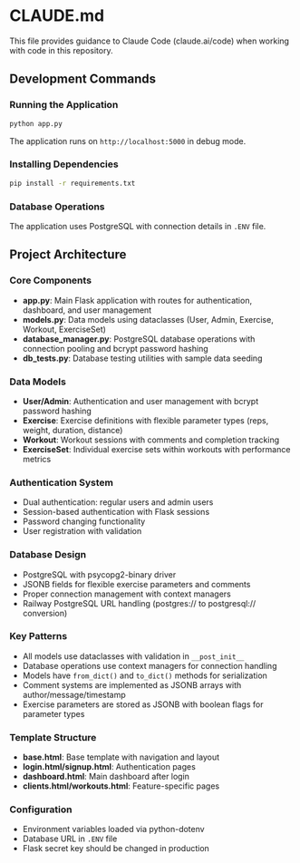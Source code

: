# CLAUDE.md

This file provides guidance to Claude Code (claude.ai/code) when working with code in this repository.

## Development Commands

### Running the Application
```bash
python app.py
```
The application runs on `http://localhost:5000` in debug mode.

### Installing Dependencies
```bash
pip install -r requirements.txt
```

### Database Operations
The application uses PostgreSQL with connection details in `.ENV` file.

## Project Architecture

### Core Components
- **app.py**: Main Flask application with routes for authentication, dashboard, and user management
- **models.py**: Data models using dataclasses (User, Admin, Exercise, Workout, ExerciseSet)
- **database_manager.py**: PostgreSQL database operations with connection pooling and bcrypt password hashing
- **db_tests.py**: Database testing utilities with sample data seeding

### Data Models
- **User/Admin**: Authentication and user management with bcrypt password hashing
- **Exercise**: Exercise definitions with flexible parameter types (reps, weight, duration, distance)
- **Workout**: Workout sessions with comments and completion tracking
- **ExerciseSet**: Individual exercise sets within workouts with performance metrics

### Authentication System
- Dual authentication: regular users and admin users
- Session-based authentication with Flask sessions
- Password changing functionality
- User registration with validation

### Database Design
- PostgreSQL with psycopg2-binary driver
- JSONB fields for flexible exercise parameters and comments
- Proper connection management with context managers
- Railway PostgreSQL URL handling (postgres:// to postgresql:// conversion)

### Key Patterns
- All models use dataclasses with validation in `__post_init__`
- Database operations use context managers for connection handling
- Models have `from_dict()` and `to_dict()` methods for serialization
- Comment systems are implemented as JSONB arrays with author/message/timestamp
- Exercise parameters are stored as JSONB with boolean flags for parameter types

### Template Structure
- **base.html**: Base template with navigation and layout
- **login.html/signup.html**: Authentication pages
- **dashboard.html**: Main dashboard after login
- **clients.html/workouts.html**: Feature-specific pages

### Configuration
- Environment variables loaded via python-dotenv
- Database URL in `.ENV` file
- Flask secret key should be changed in production